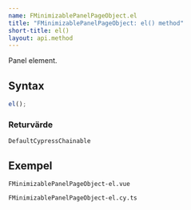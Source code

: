 ```yaml
---
name: FMinimizablePanelPageObject.el
title: "FMinimizablePanelPageObject: el() method"
short-title: el()
layout: api.method
---
```


Panel element.

## Syntax

```ts nocompile nolint
el();
```

### Returvärde

`DefaultCypressChainable`

## Exempel

```import static
FMinimizablePanelPageObject-el.vue
```

```import
FMinimizablePanelPageObject-el.cy.ts
```
